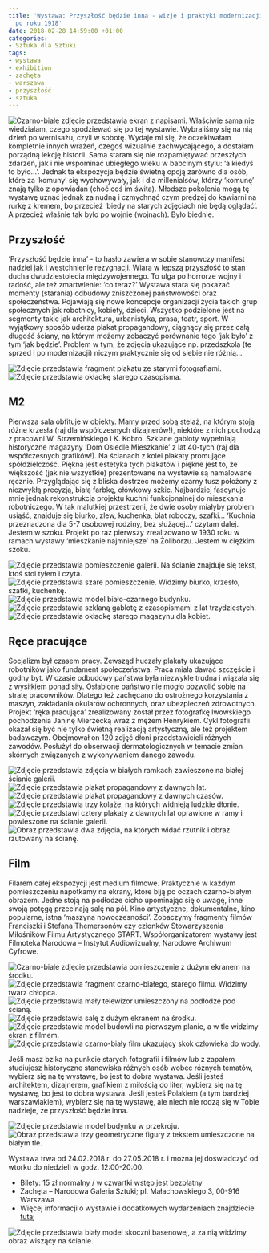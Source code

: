```yaml
---
title: 'Wystawa: Przyszłość będzie inna - wizje i praktyki modernizacji społecznych
  po roku 1918'
date: 2018-02-28 14:59:00 +01:00
categories:
- Sztuka dla Sztuki
tags:
- wystawa
- exhibition
- zachęta
- warszawa
- przyszłość
- sztuka
---
```


![Czarno-białe zdjęcie przedstawia ekran z napisami.](https://assets2.ello.co/uploads/asset/attachment/7244948/ello-optimized-b6208cdf.jpg)
<olela-narrative>
Właściwie sama nie wiedziałam, czego spodziewać się po tej wystawie. Wybraliśmy się na nią dzień po wernisażu, czyli w sobotę. Wydaje mi się, że oczekiwałam kompletnie innych wrażeń, czegoś wizualnie zachwycającego, a dostałam porządną lekcję historii. Sama staram się nie rozpamiętywać przeszłych zdarzeń, jak i nie wspominać ubiegłego wieku w babcinym stylu: ‘a kiedyś to było...’. Jednak ta ekspozycja będzie świetną opcją zarówno dla osób, które za ‘komuny’ się wychowywały, jak i dla millenialsów, którzy ‘komunę’ znają tylko z opowiadań (choć coś im świta). Młodsze pokolenia mogą tę wystawę uznać jednak za nudną i czmychnąć czym prędzej do kawiarni na rurkę z kremem, bo przecież ‘biedy na starych zdjęciach nie będą oglądać’. A przecież właśnie tak było po wojnie (wojnach). Było biednie.
</olela-narrative>


## Przyszłość

‘Przyszłość będzie inna’ - to hasło zawiera w sobie stanowczy manifest nadziei jak i westchnienie rezygnacji. Wiara w lepszą przyszłość to stan ducha dwudziestolecia międzywojennego. To ulga po horrorze wojny i radość, ale też zmartwienie: ‘co teraz?’ Wystawa stara się pokazać momenty (starania) odbudowy zniszczonej państwowości oraz społeczeństwa. Pojawiają się nowe koncepcje organizacji życia takich grup społecznych jak robotnicy, kobiety, dzieci. Wszystko podzielone jest na segmenty takie jak architektura, urbanistyka, prasa, teatr, sport. W wyjątkowy sposób uderza plakat propagandowy, ciągnący się przez całą długość ściany, na którym możemy zobaczyć porównanie tego ‘jak było’ z tym ‘jak będzie’. Problem w tym, że zdjęcia ukazujące np. przedszkola (te sprzed i po modernizacji) niczym praktycznie się od siebie nie różnią…

![Zdjęcie przedstawia fragment plakatu ze starymi fotografiami.](https://assets1.ello.co/uploads/asset/attachment/7244906/ello-optimized-9a925292.jpg)
![Zdjęcie przedstawia okładkę starego czasopisma.](https://assets0.ello.co/uploads/asset/attachment/7244918/ello-optimized-25e18827.jpg)

## M2

Pierwsza sala obfituje w obiekty. Mamy przed sobą stelaż, na którym stoją różne krzesła (raj dla współczesnych dizajnerów!), niektóre z nich pochodzą z pracowni W. Strzemińskiego i K. Kobro. Szklane gabloty wypełniają historyczne magazyny ‘Dom Osiedle Mieszkanie’ z lat 40-tych (raj dla współczesnych grafików!). Na ścianach z kolei plakaty promujące spółdzielczość. Piękna jest estetyka tych plakatów i piękne jest to, że większość (jak nie wszystkie) prezentowane na wystawie są namalowane ręcznie. Przyglądając się z bliska dostrzec możemy czarny tusz położony z niezwykłą precyzją, białą farbkę, ołówkowy szkic. Najbardziej fascynuje mnie jednak rekonstrukcja projektu kuchni funkcjonalnej do mieszkania robotniczego. W tak malutkiej przestrzeni, że dwie osoby miałyby problem usiąść, znajduje się biurko, zlew, kuchenka, blat roboczy, szafki… ‘Kuchnia przeznaczona dla 5-7 osobowej rodziny, bez służącej...’ czytam dalej. Jestem w szoku. Projekt po raz pierwszy zrealizowano w 1930 roku w ramach wystawy ‘mieszkanie najmniejsze’ na Żoliborzu. Jestem w ciężkim szoku.

![Zdjęcie przedstawia pomieszczenie galerii. Na ścianie znajduje się tekst, ktoś stoi tyłem i czyta.](https://assets2.ello.co/uploads/asset/attachment/7244922/ello-optimized-3d1707ff.jpg)
![Zdjęcie przedstawia szare pomieszczenie. Widzimy biurko, krzesło, szafki, kuchenkę.](https://assets0.ello.co/uploads/asset/attachment/7244904/ello-optimized-615da7d3.jpg)
![Zdjęcie przedstawia model biało-czarnego budynku.](https://assets1.ello.co/uploads/asset/attachment/7244908/ello-optimized-1b482d76.jpg)
![Zdjęcie przedstawia szklaną gablotę z czasopismami z lat trzydziestych.](https://assets1.ello.co/uploads/asset/attachment/7244924/ello-optimized-47adb487.jpg)
![Zdjęcie przedstawia okładkę starego magazynu dla kobiet.](https://assets1.ello.co/uploads/asset/attachment/7244943/ello-optimized-5b49aaae.jpg)

## Ręce pracujące

Socjalizm był czasem pracy. Zewsząd huczały plakaty ukazujące robotników jako fundament społeczeństwa. Praca miała dawać szczęście i godny byt. W czasie odbudowy państwa była niezwykle trudna i wiązała się z wysiłkiem ponad siły. Osłabione państwo nie mogło pozwolić sobie na stratę pracowników. Dlatego też zachęcano do ostrożnego korzystania z maszyn, zakładania okularów ochronnych, oraz ubezpieczeń zdrowotnych. Projekt ‘ręka pracująca’ zrealizowany został przez fotografkę lwowskiego pochodzenia Janinę Mierzecką wraz z mężem Henrykiem. Cykl fotografii okazał się być nie tylko świetną realizacją artystyczną, ale też projektem badawczym. Obejmował on 120 zdjęć dłoni przedstawicieli różnych zawodów. Posłużył do obserwacji dermatologicznych w temacie zmian skórnych związanych z wykonywaniem danego zawodu.

![Zdjęcie przedstawia zdjęcia w białych ramkach zawieszone na białej ścianie galerii.](https://assets0.ello.co/uploads/asset/attachment/7244934/ello-optimized-6f2ad6ff.jpg)
![Zdjęcie przedstawia plakat propagandowy z dawnych lat.](https://assets1.ello.co/uploads/asset/attachment/7244938/ello-optimized-6a552324.jpg)
![Zdjęcie przedstawia plakat propagandowy z dawnych czasów.](https://assets1.ello.co/uploads/asset/attachment/7244940/ello-optimized-93c5dd9a.jpg)
![Zdjęcie przedstawia trzy kolaże, na których widnieją ludzkie dłonie.](https://assets0.ello.co/uploads/asset/attachment/7244932/ello-optimized-35e2aea1.jpg)
![Zdjęcie przedstawi cztery plakaty z dawnych lat oprawione w ramy i powieszone na ścianie galerii.](https://assets1.ello.co/uploads/asset/attachment/7244942/ello-optimized-043593a1.jpg)
![Obraz przedstawia dwa zdjęcia, na których widać rzutnik i obraz rzutowany na ścianę.](https://assets0.ello.co/uploads/asset/attachment/7244949/ello-optimized-8701bc67.jpg)

## Film

Filarem całej ekspozycji jest medium filmowe. Praktycznie w każdym pomieszczeniu napotkamy na ekrany, które biją po oczach czarno-białym obrazem. Jedne stoją na podłodze cicho upominając się o uwagę, inne swoją potęgą przecinają salę na pół. Kino artystyczne, dokumentalne, kino popularne, istna ‘maszyna nowoczesności’. Zobaczymy fragmenty filmów Franciszki i Stefana Themersonów czy członków Stowarzyszenia Miłośników Filmu Artystycznego START. Współorganizatorem wystawy jest Filmoteka Narodowa – Instytut Audiowizualny, Narodowe Archiwum Cyfrowe.

![Czarno-białe zdjęcie przedstawia pomieszczenie z dużym ekranem na środku.](https://assets2.ello.co/uploads/asset/attachment/7244912/ello-optimized-0fe22aa2.jpg)
![Zdjęcie przedstawia fragment czarno-białego, starego filmu. Widzimy twarz chłopca.](https://assets0.ello.co/uploads/asset/attachment/7244916/ello-optimized-056f8439.jpg)
![Zdjęcie przedstawia mały telewizor umieszczony na podłodze pod ścianą.](https://assets0.ello.co/uploads/asset/attachment/7244917/ello-optimized-dda35c50.jpg)
![Zdjęcie przedstawia salę z dużym ekranem na środku.](https://assets0.ello.co/uploads/asset/attachment/7244936/ello-optimized-d9338982.jpg)
![Zdjęcie przedstawia model budowli na pierwszym planie, a w tle widzimy ekran z filmem.](https://assets0.ello.co/uploads/asset/attachment/7244923/ello-optimized-1e174987.jpg)
![Zdjęcie przedstawia czarno-biały film ukazujący skok człowieka do wody.](https://assets2.ello.co/uploads/asset/attachment/7244929/ello-optimized-bac80f85.gif)

Jeśli masz bzika na punkcie starych fotografii i filmów lub z zapałem studiujesz  historyczne stanowiska różnych osób wobec różnych tematów, wybierz się na tę wystawę, bo jest to dobra wystawa. Jeśli jesteś architektem, dizajnerem, grafikiem z miłością do liter, wybierz się na tę wystawę, bo jest to dobra wystawa. Jeśli jesteś Polakiem (a tym bardziej warszawiakiem), wybierz się na tę wystawę, ale niech nie rodzą się w Tobie nadzieje, że przyszłość będzie inna.

![Zdjęcie przedstawia model budynku w przekroju.](https://assets2.ello.co/uploads/asset/attachment/7244945/ello-optimized-704f01d3.jpg)
![Obraz przedstawia trzy geometryczne figury z tekstem umieszczone na białym tle.](https://assets1.ello.co/uploads/asset/attachment/7244933/ello-optimized-565f7db4.jpg)

Wystawa trwa od 24.02.2018 r. do 27.05.2018 r. i można jej doświadczyć od wtorku do niedzieli w godz. 12:00-20:00.
* Bilety: 15 zł normalny / w czwartki wstęp jest bezpłatny
* Zachęta – Narodowa Galeria Sztuki; pl. Małachowskiego 3, 00-916 Warszawa
* Więcej informacji o wystawie i dodatkowych wydarzeniach znajdziecie [tutaj](https://zacheta.art.pl/pl/wystawy/przyszlosc-bedzie-inna?filters=eyJpZCI6WyIzMjI0Il0sIm9yZGVyIjoiRklFTEQgKGlkLDMyMjQpIn0%3D)

![Zdjęcie przedstawia biały model skoczni basenowej, a za nią widzimy obraz wiszący na ścianie.](https://assets1.ello.co/uploads/asset/attachment/7244920/ello-optimized-27380617.jpg)
